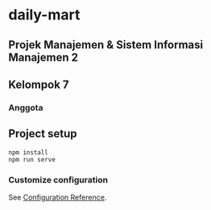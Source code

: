 # daily-mart

## Projek Manajemen & Sistem Informasi Manajemen 2
## Kelompok 7

### Anggota


## Project setup
```
npm install
npm run serve
```



### Customize configuration
See [Configuration Reference](https://cli.vuejs.org/config/).
